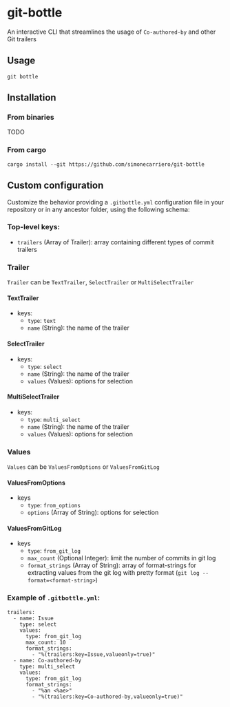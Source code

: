 # git-bottle
An interactive CLI that streamlines the usage of `Co-authored-by` and other Git trailers

## Usage

```
git bottle
```

## Installation

### From binaries
TODO

### From cargo
```
cargo install --git https://github.com/simonecarriero/git-bottle
```

## Custom configuration
Customize the behavior providing a `.gitbottle.yml` configuration file in your
repository or in any ancestor folder, using the following schema:

### Top-level keys:
- `trailers` (Array of Trailer): array containing different types of commit trailers

### Trailer
`Trailer` can be `TextTrailer`, `SelectTrailer` or `MultiSelectTrailer`

#### TextTrailer
* keys:
  * `type`: `text`
  * `name` (String): the name of the trailer

#### SelectTrailer
* keys:
  * `type`: `select`
  * `name` (String): the name of the trailer
  * `values` (Values): options for selection

#### MultiSelectTrailer
* keys:
  * `type`: `multi_select`
  * `name` (String): the name of the trailer
  * `values` (Values): options for selection

### Values
`Values` can be `ValuesFromOptions` or `ValuesFromGitLog`

#### ValuesFromOptions
* keys
  * `type`: `from_options`
  * `options` (Array of String): options for selection

#### ValuesFromGitLog
* keys
  * `type`: `from_git_log`
  * `max_count` (Optional Integer): limit the number of commits in git log
  * `format_strings` (Array of String): array of format-strings for extracting values
  from the git log with pretty format (`git log --format=<format-string>`)

### Example of `.gitbottle.yml`:

```
trailers:
  - name: Issue
    type: select
    values:
      type: from_git_log
      max_count: 10
      format_strings:
        - "%(trailers:key=Issue,valueonly=true)"
  - name: Co-authored-by
    type: multi_select
    values:
      type: from_git_log
      format_strings:
        - "%an <%ae>"
        - "%(trailers:key=Co-authored-by,valueonly=true)"
```
